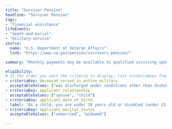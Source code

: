 ```yaml
---
title: "Survivor Pension"
headline: "Survivor Pension"
tags: 
- "financial assistance"
lifeEvents: 
- "death-and-burial"
- "military-service"
source:
  name: "U.S. Department of Veteran Affairs"
  link: "https://www.va.gov/pension/survivors-pension/"

summary: "Monthly payments may be available to qualified surviving spouses and unmarried dependent children of wartime veterans who meet certain income and net worth limits."

eligibility:
# In the order you want the criteria to display, list criteriaKeys from the csv here, each followed by a comma-separated list of which values indicate eligibility for that criteria. Wrap individual values in quotes if they have inner commas.
- criteriaKey: deceased_served_in_active_military
  acceptableValues: ["was discharged under conditions other than dishonorable"]
- criteriaKey: applicant_relationship
  acceptableValues: ["spouse", "child"]
- criteriaKey: applicant_date_of_birth
  label: "As a child, you are under 18 years old or disabled (under 23 years old if attending a VA-approved school)."
- criteriaKey: applicant_marital_status
  acceptableValues: ["unmarried", "widowed"]

---
```

